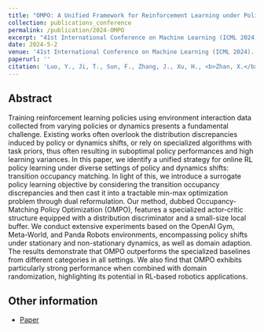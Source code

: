 ```yaml
---
title: "OMPO: A Unified Framework for Reinforcement Learning under Policy and Dynamics Shifts"
collection: publications_conference
permalink: /publication/2024-OMPO
excerpt: "41st International Conference on Machine Learning (ICML 2024)."
date: 2024-5-2
venue: '41st International Conference on Machine Learning (ICML 2024).'
paperurl: ''
citation: 'Luo, Y., Ji, T., Sun, F., Zhang, J., Xu, H., <b>Zhan, X.</b> OMPO: A Unified Framework for Reinforcement Learning under Policy and Dynamics Shifts. In the <i>41st International Conference on Machine Learning (ICML 2024) <b>(oral)</b></i>.'
---
```


Abstract
---
Training reinforcement learning policies using environment interaction data collected from varying policies or dynamics presents a fundamental challenge. Existing works often overlook the distribution discrepancies induced by policy or dynamics shifts, or rely on specialized algorithms with task priors, thus often resulting in suboptimal policy performances and high learning variances. In this paper, we identify a unified strategy for online RL policy learning under diverse settings of policy and dynamics shifts: transition occupancy matching. In light of this, we introduce a surrogate policy learning objective by considering the transition occupancy discrepancies and then cast it into a tractable min-max optimization problem through dual reformulation. Our method, dubbed Occupancy-Matching Policy Optimization (OMPO), features a specialized actor-critic structure equipped with a distribution discriminator and a small-size local buffer. We conduct extensive experiments based on the OpenAI Gym, Meta-World, and Panda Robots environments, encompassing policy shifts under stationary and non-stationary dynamics, as well as domain adaption. The results demonstrate that OMPO outperforms the specialized baselines from different categories in all settings. We also find that OMPO exhibits particularly strong performance when combined with domain randomization, highlighting its potential in RL-based robotics applications.

Other information
---
* [Paper](https://openreview.net/forum?id=S3wIjUu4Ja)